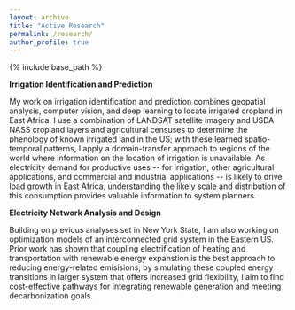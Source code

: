 ```yaml
---
layout: archive
title: "Active Research"
permalink: /research/
author_profile: true
---
```


{% include base_path %}

**Irrigation Identification and Prediction** 

My work on irrigation identification and prediction combines geopatial analysis, computer vision, and deep learning to locate irrigated cropland in East Africa. I use a combination of LANDSAT satellite imagery and USDA NASS cropland layers and agricultural censuses to determine the phenology of known irrigated land in the US; with these learned spatio-temporal patterns, I apply a domain-transfer approach to regions of the world where information on the location of irrigation is unavailable. As electricity demand for productive uses -- for irrigation, other agricultural applications, and commercial and industrial applications -- is likely to drive load growth in East Africa, understanding the likely scale and distribution of this consumption provides valuable information to system planners.

**Electricity Network Analysis and Design**

Building on previous analyses set in New York State, I am also working on optimization models of an interconnected grid system in the Eastern US. Prior work has shown that coupling electrification of heating and transportation with renewable energy expanstion is the best approach to reducing energy-related emisisions; by simulating these coupled energy transitions in larger system that offers increased grid flexibility, I aim to find cost-effective pathways for integrating renewable generation and meeting decarbonization goals. 
